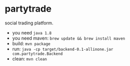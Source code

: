 # partytrade

social trading platform.

- you need `java 1.8`
- you need maven: `brew update && brew install maven`
- build: `mvn package`
- run: `java -cp target/backend-0.1-allinone.jar com.partytrade.Backend`
- clean: `mvn clean`
